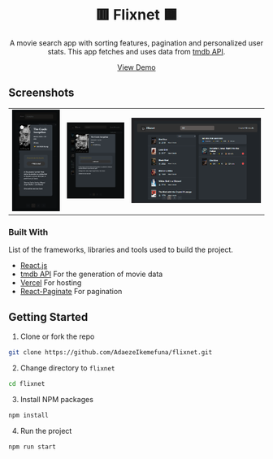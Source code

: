 <div id="top"></div>

<!-- PROJECT LOGO -->
<div align="center">

# 🟥 Flixnet 🟫

A movie search app with sorting features, pagination and personalized user stats. This app fetches and uses data from [tmdb API](https://www.themoviedb.org/).

<a href="https://flixnet-ruby.vercel.app/">View Demo</a>

</div>

<!-- ABOUT THE PROJECT -->

<!-- SCREENSHOTS -->

## Screenshots

<table>
    <tr>
      <td>
          <img src="./src/screenshots/flixnet-mobile.PNG" width="100%" title= "App in Mobile"  />
      </td>
      <td>
          <img src="./src/screenshots/flixnet-ipad.png" width="100%" title="App in Tablet"/>
      </td>
      <td>
          <img src="./src/screenshots/flixnet-desktop.png" width="100%" title="App in Desktop"/>
      </td>
    </tr>
</table>

### Built With

List of the frameworks, libraries and tools used to build the project.

- [React.js](https://reactjs.org/)
- [tmdb API](https://www.themoviedb.org/) For the generation of movie data
- [Vercel](https://vercel.com/) For hosting
- [React-Paginate](https://www.npmjs.com/package/react-paginate) For pagination

<!-- GETTING STARTED -->

## Getting Started

1. Clone or fork the repo

```sh
git clone https://github.com/AdaezeIkemefuna/flixnet.git
```

2. Change directory to `flixnet`

```sh
cd flixnet
```

3. Install NPM packages

```sh
npm install
```

4. Run the project

```sh
npm run start
```

<!-- CONTACT -->

<!-- ## Contact

- My website - [https://cosmoart.github.io](https://cosmoart.github.io)
- Twitter - [@CosmoArt0](https://twitter.com/cosmoart0)
- Instagram - [@cosmo_art0](https://www.instagram.com/cosmo_art0/) -->
